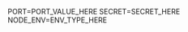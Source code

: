 <!-- If you're working on a team, you'll need a way to document what the contents of the .env should look like. One approach is to update the project's README.md file with instructions on what environment variables need to be defined in the .env file. Another option is to add an .env.example file to your project that mirrors the contents of the .env file but replaces any sensitive information with dummy values: -->

PORT=PORT_VALUE_HERE
SECRET=SECRET_HERE
NODE_ENV=ENV_TYPE_HERE
